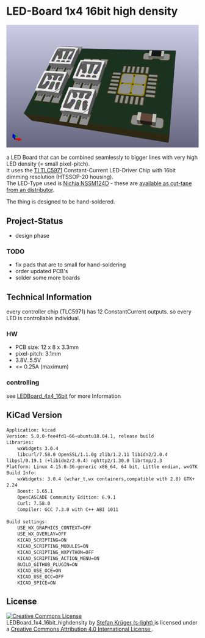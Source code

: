 <!--lint disable maximum-line-length-->
<!--lint disable list-item-spacing-->
<!--lint disable list-item-indent-->

# LED-Board 1x4 16bit high density
![LED-Board front](./export/3d/topfront_3d.png)

a LED Board that can be combined seamlessly to bigger lines with very high LED density (= small pixel-pitch).  
It uses the [TI TLC5971](http://www.ti.com/product/TLC5971) Constant-Current LED-Driver Chip with 16bit dimming resolution (HTSSOP-20 housing).  
The LED-Type used is [Nichia NSSM124D](http://www.nichia.co.jp/en/product/led_product_data.html?type=%27NSSM124D%27) - these are [available as cut-tape from an distributor](http://www.leds.de/en/Ordinary-LEDs/SMD-LEDs/Nichia-SMD-LED-RGB-NSSM124DT.html).

The thing is designed to be hand-soldered.

## Project-Status
- design phase

### TODO
- fix pads that are to small for hand-soldering
- order updated PCB's
- solder some more boards


## Technical Information
every controller chip (TLC5971) has 12 ConstantCurrent outputs. so every LED is controllable individual.

### HW
- PCB size: 12 x 8 x 3.3mm
- pixel-pitch: 3.1mm
- 3.8V..5.5V
- <= 0.25A (maximum)

<!--
### BOM
there is the raw exported BOM at [export/BOM/LEDBoard_4x4_16bit_BOM.csv](export/BOM/LEDBoard_4x4_16bit_BOM.csv) and an modified LibreOffice Calc file with ordering and Price calculations at [doc/LEDBoard_4x4_16bit_PriceCalculation_Ordering](doc/LEDBoard_4x4_16bit_PriceCalculation_Ordering.csv) (link points to exported csv as preview) -->

### controlling

see [LEDBoard_4x4_16bit](https://github.com/s-light/LEDBoard_4x4_16bit) for more Information

## KiCad Version
```text
Application: kicad
Version: 5.0.0-fee4fd1~66~ubuntu18.04.1, release build
Libraries:
    wxWidgets 3.0.4
    libcurl/7.58.0 OpenSSL/1.1.0g zlib/1.2.11 libidn2/2.0.4 libpsl/0.19.1 (+libidn2/2.0.4) nghttp2/1.30.0 librtmp/2.3
Platform: Linux 4.15.0-36-generic x86_64, 64 bit, Little endian, wxGTK
Build Info:
    wxWidgets: 3.0.4 (wchar_t,wx containers,compatible with 2.8) GTK+ 2.24
    Boost: 1.65.1
    OpenCASCADE Community Edition: 6.9.1
    Curl: 7.58.0
    Compiler: GCC 7.3.0 with C++ ABI 1011

Build settings:
    USE_WX_GRAPHICS_CONTEXT=OFF
    USE_WX_OVERLAY=OFF
    KICAD_SCRIPTING=ON
    KICAD_SCRIPTING_MODULES=ON
    KICAD_SCRIPTING_WXPYTHON=OFF
    KICAD_SCRIPTING_ACTION_MENU=ON
    BUILD_GITHUB_PLUGIN=ON
    KICAD_USE_OCE=ON
    KICAD_USE_OCC=OFF
    KICAD_SPICE=ON
```

## License
<!-- License info -->
<a rel="license" href="http://creativecommons.org/licenses/by/4.0/">
    <img alt="Creative Commons License" style="border-width:0" src="https://i.creativecommons.org/l/by/4.0/88x31.png" />
</a><br />
<span xmlns:dct="http://purl.org/dc/terms/" property="dct:title">
    LEDBoard_1x4_16bit_highdensity
</span>
by
<a xmlns:cc="http://creativecommons.org/ns#" href="https://github.com/s-light/LEDBoard_4x4_16bit" property="cc:attributionName" rel="cc:attributionURL">
    Stefan Krüger (s-light)
</a>
is licensed under a
<a rel="license" href="http://creativecommons.org/licenses/by/4.0/">
    Creative Commons Attribution 4.0 International License
</a>.
